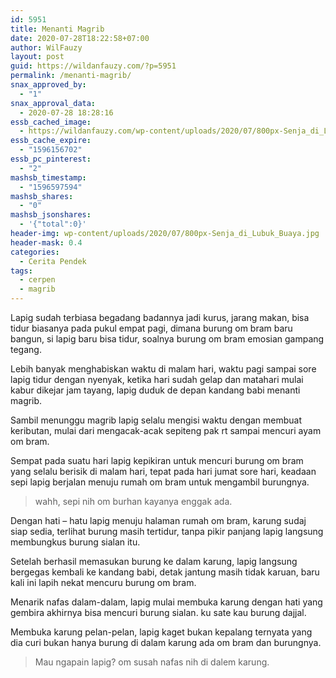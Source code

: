 ```yaml
---
id: 5951
title: Menanti Magrib
date: 2020-07-28T18:22:58+07:00
author: WilFauzy
layout: post
guid: https://wildanfauzy.com/?p=5951
permalink: /menanti-magrib/
snax_approved_by:
  - "1"
snax_approval_data:
  - 2020-07-28 18:28:16
essb_cached_image:
  - https://wildanfauzy.com/wp-content/uploads/2020/07/800px-Senja_di_Lubuk_Buaya.jpg
essb_cache_expire:
  - "1596156702"
essb_pc_pinterest:
  - "2"
mashsb_timestamp:
  - "1596597594"
mashsb_shares:
  - "0"
mashsb_jsonshares:
  - '{"total":0}'
header-img: wp-content/uploads/2020/07/800px-Senja_di_Lubuk_Buaya.jpg
header-mask: 0.4
categories:
  - Cerita Pendek
tags:
  - cerpen
  - magrib
---
```

Lapig sudah terbiasa begadang badannya jadi kurus, jarang makan, bisa tidur biasanya pada pukul empat pagi, dimana burung om bram baru bangun, si lapig baru bisa tidur, soalnya burung om bram emosian gampang tegang.&nbsp;

Lebih banyak menghabiskan waktu di malam hari, waktu pagi sampai sore lapig tidur dengan nyenyak, ketika hari sudah gelap dan matahari mulai kabur dikejar jam tayang, lapig duduk de depan kandang babi menanti magrib.&nbsp;

Sambil menunggu magrib lapig selalu mengisi waktu dengan membuat keributan, mulai dari mengacak-acak sepiteng pak rt sampai mencuri ayam om bram.&nbsp;

Sempat pada suatu hari lapig kepikiran untuk mencuri burung om bram yang selalu berisik di malam hari, tepat pada hari jumat sore hari, keadaan sepi lapig berjalan menuju rumah om bram untuk mengambil burungnya.&nbsp;

> wahh, sepi nih om burhan kayanya enggak ada.&nbsp;

Dengan hati &#8211; hatu lapig menuju halaman rumah om bram, karung sudaj siap sedia, terlihat burung masih tertidur, tanpa pikir panjang lapig langsung membungkus burung sialan itu.&nbsp;

Setelah berhasil memasukan burung ke dalam karung, lapig langsung bergegas kembali ke kandang babi, detak jantung masih tidak karuan, baru kali ini lapih nekat mencuru burung om bram.&nbsp;

Menarik nafas dalam-dalam, lapig mulai membuka karung dengan hati yang gembira akhirnya bisa mencuri burung sialan. ku sate kau burung dajjal.&nbsp;

Membuka karung pelan-pelan, lapig kaget bukan kepalang ternyata yang dia curi bukan hanya burung di dalam karung ada om bram dan burungnya.&nbsp;

> Mau ngapain lapig? om susah nafas nih di dalem karung.&nbsp;